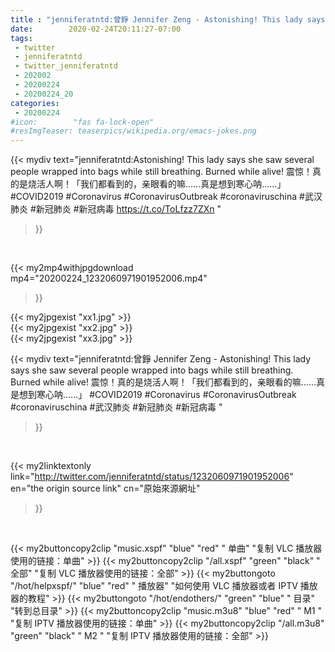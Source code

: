 ```yaml
---
title : "jenniferatntd:曾錚 Jennifer Zeng - Astonishing! This lady says she saw several people wrapped into bags while still breathing. Burned while alive!  震惊！真的是烧活人啊！「我们都看到的，亲眼看的嘛……真是想到寒心呐……」 #COVID2019 #Coronavirus #CoronavirusOutbreak #coronaviruschina  #武汉肺炎 #新冠肺炎 #新冠病毒 "
date:        2020-02-24T20:11:27-07:00
tags:
 - twitter
 - jenniferatntd
 - twitter_jenniferatntd
 - 202002
 - 20200224
 - 20200224_20
categories:
 - 20200224
#icon:        "fas fa-lock-open"
#resImgTeaser: teaserpics/wikipedia.org/emacs-jokes.png
---
```


{{< mydiv text="jenniferatntd:Astonishing! This lady says she saw several people wrapped into bags while still breathing. Burned while alive!  震惊！真的是烧活人啊！「我们都看到的，亲眼看的嘛……真是想到寒心呐……」 #COVID2019 #Coronavirus #CoronavirusOutbreak #coronaviruschina  #武汉肺炎 #新冠肺炎 #新冠病毒 https://t.co/ToLfzz7ZXn "
>}}
<br>


{{< my2mp4withjpgdownload mp4="20200224_1232060971901952006.mp4"
>}}

{{< my2jpgexist "xx1.jpg" >}}<br>
{{< my2jpgexist "xx2.jpg" >}}<br>
{{< my2jpgexist "xx3.jpg" >}}<br>



{{< mydiv text="jenniferatntd:曾錚 Jennifer Zeng - Astonishing! This lady says she saw several people wrapped into bags while still breathing. Burned while alive!  震惊！真的是烧活人啊！「我们都看到的，亲眼看的嘛……真是想到寒心呐……」 #COVID2019 #Coronavirus #CoronavirusOutbreak #coronaviruschina  #武汉肺炎 #新冠肺炎 #新冠病毒 "
>}}
<br>

{{< my2linktextonly link="http://twitter.com/jenniferatntd/status/1232060971901952006"
en="the origin source link" cn="原始來源網址"
>}}


<br>

{{< my2buttoncopy2clip "music.xspf"        "blue"   "red"    " 单曲"  "复制 VLC 播放器使用的链接：单曲" >}} {{< my2buttoncopy2clip "/all.xspf"         "green"  "black"  " 全部"  "复制 VLC 播放器使用的链接：全部" >}} {{< my2buttongoto      "/hot/helpxspf/"    "blue"   "red"    " 播放器" "如何使用 VLC 播放器或者 IPTV 播放器的教程" >}} {{< my2buttongoto      "/hot/endothers/"   "green"  "blue"   " 目录"   "转到总目录" >}} {{< my2buttoncopy2clip "music.m3u8"        "blue"   "red"    " M1 "    "复制 IPTV 播放器使用的链接：单曲" >}} {{< my2buttoncopy2clip "/all.m3u8"         "green"  "black"  " M2 "    "复制 IPTV 播放器使用的链接：全部" >}} 
